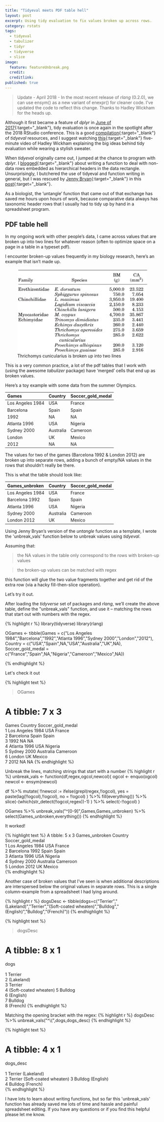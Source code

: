 ```yaml
---
title: "Tidyeval meets PDF table hell"
layout: post
excerpt: Using tidy evaluation to fix values broken up across rows. 
category: rstats
tags:
  - tidyeval
  - tabulizer
  - tidyr
  - tidyverse
  - slice
image:
  feature: featureUnbreak.png
  credit: 
  creditlink: 
published: true
---
```

> Update - April 2018 - In the most recent release of _rlang_ (0.2.0), we can use ensym() as a new variant of enexpr() for cleaner code. I've updated the code to reflect this change. Thanks to Hadley Wickham for the heads up. 

Although it first became a feature of _dplyr_ in [June of 2017](https://blog.rstudio.com/2017/06/13/dplyr-0-7-0/){:target="_blank"}, tidy evaluation is once again in the spotlight after the 2018 RStudio conference.  This is a good [compilation](https://maraaverick.rbind.io/2017/08/tidyeval-resource-roundup/){:target="_blank"} of _tidyeval_ resources, and I suggest watching [this](https://www.youtube.com/watch?v=nERXS3ssntw){:target="_blank"} five-minute video of Hadley Wickham explaining the big ideas behind tidy evaluation while wearing a stylish sweater. 

 
When _tidyeval_ originally came out, I jumped at the chance to program with _dplyr_.  I [blogged](http://luisdva.github.io/rstats/tidyeval/){:target="_blank"} about writing a function to deal with non-data rows embedded as hierarchical headers in the data rectangle. Unsurprisingly, I butchered the use of tidyeval and function writing in general, but I was rescued by [Jenny Bryan](https://twitter.com/JennyBryan){:target="_blank"} in this [post](http://rstudio-pubs-static.s3.amazonaws.com/287966_3967f466282b4260a0163d9d9acdad57.html){:target="_blank"}.

As a biologist, the ‘untangle’ function that came out of that exchange has saved me hours upon hours of work, because comparative data always has taxonomic header rows that I usually had to tidy up by hand in a spreadsheet program. 

## PDF table hell

In my ongoing work with other people’s data, I came across values that are broken up into two lines for whatever reason (often to optimize space on a page in a table in a typeset pdf).

I encounter broken-up values frequently in my biology research, here’s an example that isn’t made up.

<figure>
    <a href="/images/becerra12.png"><img src="/images/becerra12.png"></a>
        <figcaption>Thrichomys cunicularius is broken up into two lines</figcaption>
</figure>

This is a very common practice, a lot of the pdf tables that I work with (using the awesome _tabulizer_ package) have ‘merged’ cells that end up as broken values.

Here’s a toy example with some data from the summer Olympics.

|Games            |Country   |Soccer_gold_medal |
|:----------------|:---------|:-----------------|
|Los Angeles 1984 |USA       |France            |
|Barcelona        |Spain     |Spain             |
|1992             |NA        |NA                |
|Atlanta 1996     |USA       |Nigeria           |
|Sydney 2000      |Australia |Cameroon          |
|London           |UK        |Mexico            |
|2012             |NA        |NA                |

The values for two of the games (Barcelona 1992 & London 2012) are broken up into separate rows, adding a bunch of empty/NA values in the rows that shouldn’t really be there. 

This is what the table should look like:

|Games_unbroken   |Country   |Soccer_gold_medal |
|:----------------|:---------|:-----------------|
|Los Angeles 1984 |USA       |France            |
|Barcelona 1992   |Spain     |Spain             |
|Atlanta 1996     |USA       |Nigeria           |
|Sydney 2000      |Australia |Cameroon          |
|London 2012      |UK        |Mexico            |


Using Jenny Bryan’s version of the _untangle_ function as a template, I wrote the 'unbreak_vals' function below to unbreak values using _tidyeval_. 

Assuming that:

> the NA values in the table only correspond to the rows with broken-up values  
  
> the broken-up values can be matched with regex 

this function will glue the two value fragments together and get rid of the extra row (via a hacky fill-then-slice operation). 

Let’s try it out.

After loading the _tidyverse_ set of packages and _rlang_, we’ll create the above table, define the "unbreak_vals" function, and use it – matching the rows that start out with numbers with the regex.


{% highlight r %}
library(tidyverse)
library(rlang)

OGames <- tibble(Games = c("Los Angeles 1984","Barcelona","1992","Atlanta 1996","Sydney 2000","London","2012"),
                Country = c("USA","Spain",NA,"USA","Australia","UK",NA),
                Soccer_gold_medal = c("France","Spain",NA,"Nigeria","Cameroon","Mexico",NA))


{% endhighlight %}

Let's check it out

{% highlight text %}
> OGames
# A tibble: 7 x 3
  Games            Country   Soccer_gold_medal
  <chr>            <chr>     <chr>            
1 Los Angeles 1984 USA       France           
2 Barcelona        Spain     Spain            
3 1992             NA        NA               
4 Atlanta 1996     USA       Nigeria          
5 Sydney 2000      Australia Cameroon         
6 London           UK        Mexico           
7 2012             NA        NA 
{% endhighlight %}

Unbreak the lines, matching strings that start with a number
{% highlight r %}
unbreak_vals <- function(df,regex,ogcol,newcol){
  ogcol <- enquo(ogcol)
  newcol <- ensym(newcol)
  
  df %>% 
    mutate(
      !!newcol := ifelse(grepl(regex,!!ogcol),
                         yes = paste(lag(!!ogcol),!!ogcol),
                         no = !!ogcol)
    ) %>% 
    fill(everything()) %>% 
    slice(-(which(str_detect(!!ogcol,regex))-1)
    ) %>%
    select(-!!ogcol)
}

OGames %>% unbreak_vals("^[0-9]",Games,Games_unbroken) %>% 
  select(Games_unbroken,everything())
{% endhighlight %}

It worked!

{% highlight text %}
A tibble: 5 x 3
  Games_unbroken   Country   Soccer_gold_medal
  <chr>            <chr>     <chr>            
1 Los Angeles 1984 USA       France           
2 Barcelona 1992   Spain     Spain            
3 Atlanta 1996     USA       Nigeria          
4 Sydney 2000      Australia Cameroon         
5 London 2012      UK        Mexico      
{% endhighlight %}


Another case of broken values that I’ve seen is when additional descriptions are interspersed below the original values in separate rows. This is a single column-example from a spreadsheet I had lying around.  

{% highlight r %}
dogsDesc <- tibble(dogs=c("Terrier","(Lakeland)","Terrier","(Soft-coated wheaten)","Bulldog","(English)","Bulldog","(French)"))
{% endhighlight %}

{% highlight text %}
> dogsDesc
# A tibble: 8 x 1
  dogs                 
  <chr>                
1 Terrier              
2 (Lakeland)           
3 Terrier              
4 (Soft-coated wheaten)
5 Bulldog              
6 (English)            
7 Bulldog              
8 (French) 
{% endhighlight %}

Matching the opening bracket with the regex:
{% highlight r %}
dogsDesc %>% unbreak_vals("^\\(",dogs,dogs_desc)
{% endhighlight %}

{% highlight text %}
# A tibble: 4 x 1
  dogs_desc                    
  <chr>                        
1 Terrier (Lakeland)           
2 Terrier (Soft-coated wheaten)
3 Bulldog (English)            
4 Bulldog (French)   
{% endhighlight %}


I have lots to learn about writing functions, but so far this 'unbreak_vals' function has already saved me lots of time and  hassle and painful spreadsheet editing. If you have any questions or if you find this helpful please let me know. 
